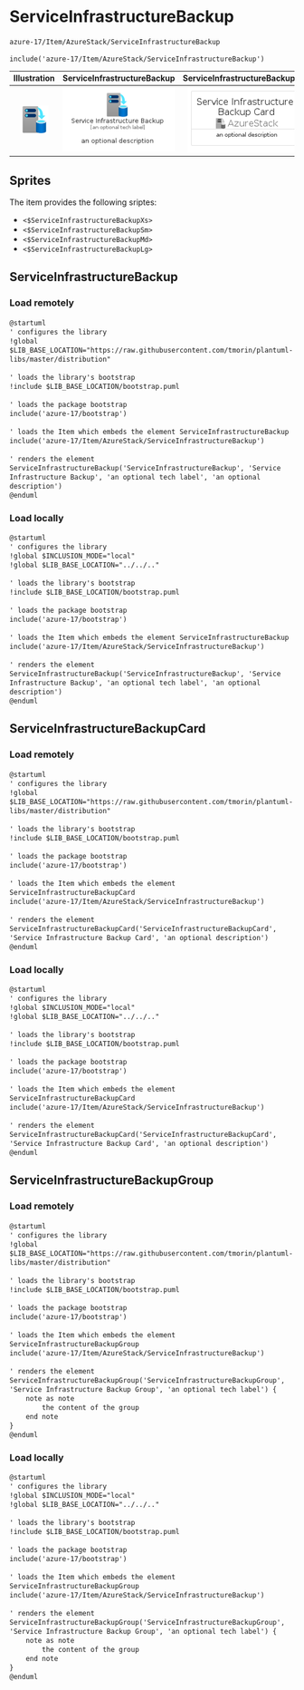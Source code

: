 # ServiceInfrastructureBackup


```text
azure-17/Item/AzureStack/ServiceInfrastructureBackup
```

```text
include('azure-17/Item/AzureStack/ServiceInfrastructureBackup')
```



| Illustration | ServiceInfrastructureBackup | ServiceInfrastructureBackupCard | ServiceInfrastructureBackupGroup |
| :---: | :---: | :---: | :---: |
| ![illustration for Illustration](../../../azure-17/Item/AzureStack/ServiceInfrastructureBackup.png) | ![illustration for ServiceInfrastructureBackup](../../../azure-17/Item/AzureStack/ServiceInfrastructureBackup.Local.png) | ![illustration for ServiceInfrastructureBackupCard](../../../azure-17/Item/AzureStack/ServiceInfrastructureBackupCard.Local.png) | ![illustration for ServiceInfrastructureBackupGroup](../../../azure-17/Item/AzureStack/ServiceInfrastructureBackupGroup.Local.png) |



## Sprites
The item provides the following sriptes:

- `<$ServiceInfrastructureBackupXs>`
- `<$ServiceInfrastructureBackupSm>`
- `<$ServiceInfrastructureBackupMd>`
- `<$ServiceInfrastructureBackupLg>`





## ServiceInfrastructureBackup

### Load remotely
```plantuml
@startuml
' configures the library
!global $LIB_BASE_LOCATION="https://raw.githubusercontent.com/tmorin/plantuml-libs/master/distribution"

' loads the library's bootstrap
!include $LIB_BASE_LOCATION/bootstrap.puml

' loads the package bootstrap
include('azure-17/bootstrap')

' loads the Item which embeds the element ServiceInfrastructureBackup
include('azure-17/Item/AzureStack/ServiceInfrastructureBackup')

' renders the element
ServiceInfrastructureBackup('ServiceInfrastructureBackup', 'Service Infrastructure Backup', 'an optional tech label', 'an optional description')
@enduml
```

### Load locally
```plantuml
@startuml
' configures the library
!global $INCLUSION_MODE="local"
!global $LIB_BASE_LOCATION="../../.."

' loads the library's bootstrap
!include $LIB_BASE_LOCATION/bootstrap.puml

' loads the package bootstrap
include('azure-17/bootstrap')

' loads the Item which embeds the element ServiceInfrastructureBackup
include('azure-17/Item/AzureStack/ServiceInfrastructureBackup')

' renders the element
ServiceInfrastructureBackup('ServiceInfrastructureBackup', 'Service Infrastructure Backup', 'an optional tech label', 'an optional description')
@enduml
```

## ServiceInfrastructureBackupCard

### Load remotely
```plantuml
@startuml
' configures the library
!global $LIB_BASE_LOCATION="https://raw.githubusercontent.com/tmorin/plantuml-libs/master/distribution"

' loads the library's bootstrap
!include $LIB_BASE_LOCATION/bootstrap.puml

' loads the package bootstrap
include('azure-17/bootstrap')

' loads the Item which embeds the element ServiceInfrastructureBackupCard
include('azure-17/Item/AzureStack/ServiceInfrastructureBackup')

' renders the element
ServiceInfrastructureBackupCard('ServiceInfrastructureBackupCard', 'Service Infrastructure Backup Card', 'an optional description')
@enduml
```

### Load locally
```plantuml
@startuml
' configures the library
!global $INCLUSION_MODE="local"
!global $LIB_BASE_LOCATION="../../.."

' loads the library's bootstrap
!include $LIB_BASE_LOCATION/bootstrap.puml

' loads the package bootstrap
include('azure-17/bootstrap')

' loads the Item which embeds the element ServiceInfrastructureBackupCard
include('azure-17/Item/AzureStack/ServiceInfrastructureBackup')

' renders the element
ServiceInfrastructureBackupCard('ServiceInfrastructureBackupCard', 'Service Infrastructure Backup Card', 'an optional description')
@enduml
```

## ServiceInfrastructureBackupGroup

### Load remotely
```plantuml
@startuml
' configures the library
!global $LIB_BASE_LOCATION="https://raw.githubusercontent.com/tmorin/plantuml-libs/master/distribution"

' loads the library's bootstrap
!include $LIB_BASE_LOCATION/bootstrap.puml

' loads the package bootstrap
include('azure-17/bootstrap')

' loads the Item which embeds the element ServiceInfrastructureBackupGroup
include('azure-17/Item/AzureStack/ServiceInfrastructureBackup')

' renders the element
ServiceInfrastructureBackupGroup('ServiceInfrastructureBackupGroup', 'Service Infrastructure Backup Group', 'an optional tech label') {
    note as note
        the content of the group
    end note
}
@enduml
```

### Load locally
```plantuml
@startuml
' configures the library
!global $INCLUSION_MODE="local"
!global $LIB_BASE_LOCATION="../../.."

' loads the library's bootstrap
!include $LIB_BASE_LOCATION/bootstrap.puml

' loads the package bootstrap
include('azure-17/bootstrap')

' loads the Item which embeds the element ServiceInfrastructureBackupGroup
include('azure-17/Item/AzureStack/ServiceInfrastructureBackup')

' renders the element
ServiceInfrastructureBackupGroup('ServiceInfrastructureBackupGroup', 'Service Infrastructure Backup Group', 'an optional tech label') {
    note as note
        the content of the group
    end note
}
@enduml
```


